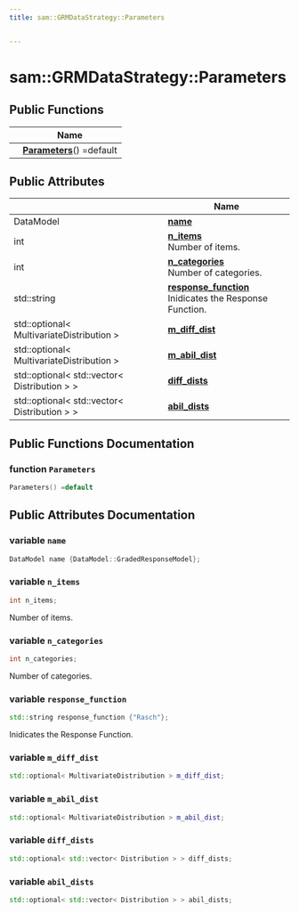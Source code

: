 ```yaml
---
title: sam::GRMDataStrategy::Parameters


---
```


# sam::GRMDataStrategy::Parameters



















## Public Functions

|                | Name           |
| -------------- | -------------- |
|  | **[Parameters](/doxygen/Classes/structsam_1_1_g_r_m_data_strategy_1_1_parameters/#function-parameters)**() =default  |


## Public Attributes

|                | Name           |
| -------------- | -------------- |
| DataModel | **[name](/doxygen/Classes/structsam_1_1_g_r_m_data_strategy_1_1_parameters/#variable-name)**  |
| int | **[n_items](/doxygen/Classes/structsam_1_1_g_r_m_data_strategy_1_1_parameters/#variable-n_items)** <br>Number of items.  |
| int | **[n_categories](/doxygen/Classes/structsam_1_1_g_r_m_data_strategy_1_1_parameters/#variable-n_categories)** <br>Number of categories.  |
| std::string | **[response_function](/doxygen/Classes/structsam_1_1_g_r_m_data_strategy_1_1_parameters/#variable-response_function)** <br>Inidicates the Response Function.  |
| std::optional< MultivariateDistribution > | **[m_diff_dist](/doxygen/Classes/structsam_1_1_g_r_m_data_strategy_1_1_parameters/#variable-m_diff_dist)**  |
| std::optional< MultivariateDistribution > | **[m_abil_dist](/doxygen/Classes/structsam_1_1_g_r_m_data_strategy_1_1_parameters/#variable-m_abil_dist)**  |
| std::optional< std::vector< Distribution > > | **[diff_dists](/doxygen/Classes/structsam_1_1_g_r_m_data_strategy_1_1_parameters/#variable-diff_dists)**  |
| std::optional< std::vector< Distribution > > | **[abil_dists](/doxygen/Classes/structsam_1_1_g_r_m_data_strategy_1_1_parameters/#variable-abil_dists)**  |














## Public Functions Documentation

### function `Parameters`

```cpp
Parameters() =default
```































## Public Attributes Documentation

### variable `name`

```cpp
DataModel name {DataModel::GradedResponseModel};
```





























### variable `n_items`

```cpp
int n_items;
```

Number of items. 




























### variable `n_categories`

```cpp
int n_categories;
```

Number of categories. 




























### variable `response_function`

```cpp
std::string response_function {"Rasch"};
```

Inidicates the Response Function. 




























### variable `m_diff_dist`

```cpp
std::optional< MultivariateDistribution > m_diff_dist;
```





























### variable `m_abil_dist`

```cpp
std::optional< MultivariateDistribution > m_abil_dist;
```





























### variable `diff_dists`

```cpp
std::optional< std::vector< Distribution > > diff_dists;
```





























### variable `abil_dists`

```cpp
std::optional< std::vector< Distribution > > abil_dists;
```

































